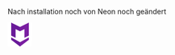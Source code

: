 Nach installation noch von Neon noch geändert

![alt text](https://github.com/adam-p/markdown-here/raw/master/src/common/images/icon48.png "Logo Title Text 1")
